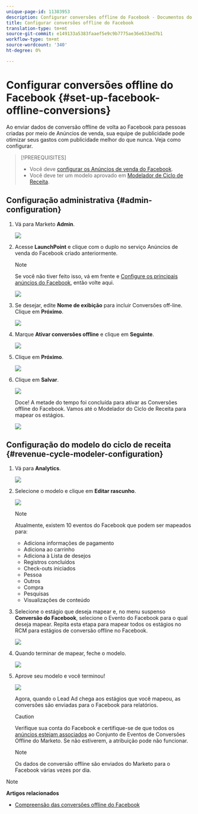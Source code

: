 ```yaml
---
unique-page-id: 11383953
description: Configurar conversões offline do Facebook - Documentos do Marketing - Documentação do produto
title: Configurar conversões offline do Facebook
translation-type: tm+mt
source-git-commit: e149133a5383faaef5e9c9b7775ae36e633ed7b1
workflow-type: tm+mt
source-wordcount: '340'
ht-degree: 0%

---
```



# Configurar conversões offline do Facebook {#set-up-facebook-offline-conversions}

Ao enviar dados de conversão offline de volta ao Facebook para pessoas criadas por meio de Anúncios de venda, sua equipe de publicidade pode otimizar seus gastos com publicidade melhor do que nunca. Veja como configurar.

>[!PREREQUISITES]
>
>* Você deve [configurar os Anúncios de venda do Facebook](set-up-facebook-lead-ads.md).
>* Você deve ter um modelo aprovado em [Modelador de Ciclo de Receita](http://docs.marketo.com/display/docs/revenue+cycle+models).

>



## Configuração administrativa {#admin-configuration}

1. Vá para Marketo **Admin**.

   ![](assets/image2016-11-29-13-3a8-3a45.png)

1. Acesse **LaunchPoint** e clique com o duplo no serviço Anúncios de venda do Facebook criado anteriormente.

   >[!NOTE]
   >
   >Se você não tiver feito isso, vá em frente e [Configure os principais anúncios do Facebook](set-up-facebook-lead-ads.md), então volte aqui.

   ![](assets/image2016-11-29-13-3a10-3a43.png)

1. Se desejar, edite **Nome de exibição** para incluir Conversões off-line. Clique em **Próximo**.

   ![](assets/image2016-11-29-13-3a12-3a19.png)

1. Marque **Ativar conversões offline** e clique em **Seguinte**.

   ![](assets/image2016-11-29-13-3a13-3a32.png)

1. Clique em **Próximo**.

   ![](assets/image2016-11-29-13-3a14-3a17.png)

1. Clique em **Salvar**.

   ![](assets/image2016-11-29-13-3a14-3a52.png)

   Doce! A metade do tempo foi concluída para ativar as Conversões offline do Facebook. Vamos até o Modelador do Ciclo de Receita para mapear os estágios.

   ![](assets/image2016-11-29-13-3a16-3a55.png)

## Configuração do modelo do ciclo de receita {#revenue-cycle-modeler-configuration}

1. Vá para **Analytics**.

   ![](assets/image2016-11-29-13-3a29-3a23.png)

1. Selecione o modelo e clique em **Editar rascunho**.

   ![](assets/image2016-11-29-13-3a31-3a6.png)

   >[!NOTE]
   >
   >Atualmente, existem 10 eventos do Facebook que podem ser mapeados para:
   >
   >    
   >    
   >    * Adiciona informações de pagamento
   >    * Adiciona ao carrinho
   >    * Adiciona à Lista de desejos
   >    * Registros concluídos
   >    * Check-outs iniciados
   >    * Pessoa
   >    * Outros
   >    * Compra
   >    * Pesquisas
   >    * Visualizações de conteúdo


1. Selecione o estágio que deseja mapear e, no menu suspenso **Conversão do Facebook**, selecione o Evento do Facebook para o qual deseja mapear. Repita esta etapa para mapear todos os estágios no RCM para estágios de conversão offline no Facebook.

   ![](assets/1-1.png)

1. Quando terminar de mapear, feche o modelo.

   ![](assets/2.png)

1. Aprove seu modelo e você terminou!

   ![](assets/image2016-11-29-15-3a6-3a30.png)

   Agora, quando o Lead Ad chega aos estágios que você mapeou, as conversões são enviadas para o Facebook para relatórios.

   >[!CAUTION]
   >
   >Verifique sua conta do Facebook e certifique-se de que todos os [anúncios estejam associados](https://www.facebook.com/business/url/?href=%2Fbusiness%2Fhelp%2Fwww%2F1776828022605281&amp;cmsid&amp;creative=link&amp;creative_detail=advertiser-help-center&amp;create_type&amp;destination_cms_id&amp;orig_http_referrer) ao Conjunto de Eventos de Conversões Offline do Marketo. Se não estiverem, a atribuição pode não funcionar.

   >[!NOTE]
   >
   >Os dados de conversão offline são enviados do Marketo para o Facebook várias vezes por dia.

>[!NOTE]
>
>**Artigos relacionados**
>
>* [Compreensão das conversões offline do Facebook](understanding-facebook-offline-conversions.md)

>



